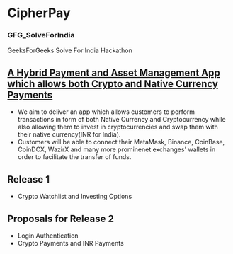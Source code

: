 # CipherPay
### GFG_SolveForIndia

GeeksForGeeks Solve For India Hackathon
## <ins>A Hybrid Payment and Asset Management App which allows both Crypto and Native Currency Payments</ins>
- We aim to deliver an app which allows customers to perform transactions in form of both Native Currency and Cryptocurrency while also allowing them to invest in cryptocurrencies and swap them with their native currency(INR for India). 
- Customers will be able to connect their MetaMask, Binance, CoinBase, CoinDCX, WazirX and many more prominenet exchanges' wallets in order to facilitate the transfer of funds.


## Release 1
- Crypto Watchlist and Investing Options


## Proposals for Release 2
- Login Authentication
- Crypto Payments and INR Payments
